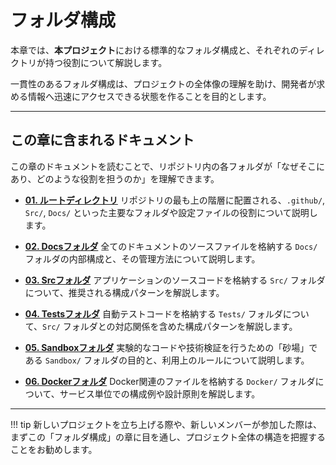 # フォルダ構成

本章では、**本プロジェクト**における標準的なフォルダ構成と、それぞれのディレクトリが持つ役割について解説します。

一貫性のあるフォルダ構成は、プロジェクトの全体像の理解を助け、開発者が求める情報へ迅速にアクセスできる状態を作ることを目的とします。

---

## この章に含まれるドキュメント

この章のドキュメントを読むことで、リポジトリ内の各フォルダが「なぜそこにあり、どのような役割を担うのか」を理解できます。

- **[01. ルートディレクトリ](./01_ルートディレクトリ.md)**
  リポジトリの最も上の階層に配置される、`.github/`, `Src/`, `Docs/` といった主要なフォルダや設定ファイルの役割について説明します。

- **[02. Docsフォルダ](./02_Docsフォルダ.md)**
  全てのドキュメントのソースファイルを格納する `Docs/` フォルダの内部構成と、その管理方法について説明します。

- **[03. Srcフォルダ](./03_Srcフォルダ.md)**
  アプリケーションのソースコードを格納する `Src/` フォルダについて、推奨される構成パターンを解説します。

- **[04. Testsフォルダ](./04_Testsフォルダ.md)**
  自動テストコードを格納する `Tests/` フォルダについて、`Src/` フォルダとの対応関係を含めた構成パターンを解説します。

- **[05. Sandboxフォルダ](./05_Sandboxフォルダ.md)**
  実験的なコードや技術検証を行うための「砂場」である `Sandbox/` フォルダの目的と、利用上のルールについて説明します。

- **[06. Dockerフォルダ](./06_Dockerフォルダ.md)**
  Docker関連のファイルを格納する `Docker/` フォルダについて、サービス単位での構成例や設計原則を解説します。

---

!!! tip
新しいプロジェクトを立ち上げる際や、新しいメンバーが参加した際は、まずこの「フォルダ構成」の章に目を通し、プロジェクト全体の構造を把握することをお勧めします。
